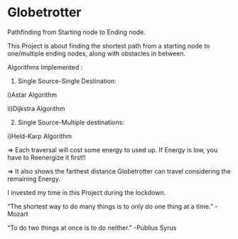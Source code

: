 # Globetrotter
Pathfinding from Starting node to Ending node. 

This Project is about finding the shortest path from a starting node to one/multiple ending nodes, 
along with obstacles in between.

Algorithms Implemented : 

1. Single Source-Single Destination:

i)Astar Algorithm

ii)Dijkstra Algorithm

2. Single Source-Multiple destinations:

i)Held-Karp Algorithm


=> Each traversal will cost some energy to used up. If Energy is low, you have to Reenergize it first!!

=> It also shows the farthest distance Globetrotter can travel considering the remaining Energy. 

I invested my time in this Project during the lockdown.

“The shortest way to do many things is to only do one thing at a time.”
-Mozart

“To do two things at once is to do neither.”
-Publius Syrus
